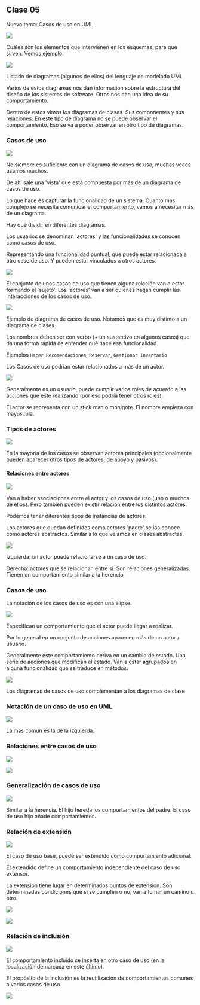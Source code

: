 ## Clase 05
Nuevo tema:
Casos de uso en UML

![](./122-assets/ppt-27-soft.png)

Cuáles son los elementos que intervienen en los esquemas, para qué sirven. Vemos ejemplo.

![](./122-assets/ppt-28-soft.png)

Listado de diagramas (algunos de ellos) del lenguaje de modelado UML

Varios de estos diagramas nos dan información sobre la estructura del diseño de los sistemas de software. Otros nos dan una idea de su comportamiento.

Dentro de estos vimos los diagramas de clases. Sus componentes y sus relaciones.
En este tipo de diagrama no se puede observar el comportamiento. Eso se va a poder observar en otro tipo de diagramas.

### Casos de uso
![](./122-assets/ppt-29-soft.png)

No siempre es suficiente con un diagrama de casos de uso, muchas veces usamos muchos.

De ahí sale una 'vista' que está compuesta por más de un diagrama de casos de uso.

Lo que hace es capturar la funcionalidad de un sistema. Cuanto más complejo se necesita comunicar el comportamiento, vamos a necesitar más de un diagrama.

Hay que dividir en diferentes diagramas.

Los usuarios se denominan 'actores' y las funcionalidades se conocen como casos de uso.

Representando una funcionalidad puntual, que puede estar relacionada a otro caso de uso. Y pueden estar vinculados a otros actores.

![](./122-assets/ppt-30-soft.png)

El conjunto de unos casos de uso que tienen alguna relación van a estar formando el 'sujeto'. Los 'actores' van a ser quienes hagan cumplir las interacciones de los casos de uso.

![](./122-assets/ppt-31-soft.png)

Ejemplo de diagrama de casos de uso. Notamos que es muy distinto a un diagrama de clases.

Los nombres deben ser con verbo (+ un sustantivo en algunos casos) que da una forma rápida de entender qué hace esa funcionalidad.

Ejemplos `Hacer Recomendaciones`, `Reservar`, `Gestionar Inventario`

Los Casos de uso podrían estar relacionados a más de un actor.

![](./122-assets/ppt-32-soft.png)

Generalmente es un usuario, puede cumplir varios roles de acuerdo a las acciones que esté realizando (por eso podría tener otros roles).

El actor se representa con un stick man o monigote. El nombre empieza con mayúscula.

### Tipos de actores

![](./122-assets/ppt-33-soft.png)

En la mayoría de los casos se observan actores principales (opcionalmente pueden aparecer otros tipos de actores: de apoyo y pasivos).

#### Relaciones entre actores

![](./122-assets/ppt-34-soft.png)

Van a haber asociaciones entre el actor y los casos de uso (uno o muchos de ellos). Pero también pueden existir relación entre los distintos actores.

Podemos tener diferentes tipos de instancias de actores.

Los actores que quedan definidos como actores 'padre' se los conoce como actores abstractos. Similar a lo que veíamos en clases abstractas.

![](./122-assets/ppt-35-soft.png)

Izquierda: un actor puede relacionarse a un caso de uso.

Derecha: actores que se relacionan entre sí. Son relaciones generalizadas. Tienen un comportamiento similar a la herencia.

### Casos de uso
La notación de los casos de uso es con una elipse.  

![](./122-assets/ppt-36-soft.png)

Especifican un comportamiento que el actor puede llegar a realizar.

Por lo general en un conjunto de acciones aparecen más de un actor / usuario.

Generalmente este comportamiento deriva en un cambio de estado. Una serie de acciones que modifican el estado. Van a estar agrupados en alguna funcionalidad que se traduce en métodos.

![](./122-assets/ppt-37-soft.png)

Los diagramas de casos de uso complementan a los diagramas de clase

### Notación de un caso de uso en UML

![](./122-assets/ppt-38-soft.png)

La más común es la de la izquierda.

### Relaciones entre casos de uso

![](./122-assets/ppt-39-soft.png)

![](./122-assets/ppt-40-soft.png)

### Generalización de casos de uso

![](./122-assets/ppt-41-soft.png)

Similar a la herencia. El hijo hereda los comportamientos del padre. El caso de uso hijo añade comportamientos.

### Relación de extensión

![](./122-assets/ppt-42-soft.png)

El caso de uso base, puede ser extendido como comportamiento adicional. 

El extendido define un comportamiento independiente del caso de uso extensor.

La extensión tiene lugar en determinados puntos de extensión. Son determinadas condiciones que si se cumplen o no, van a tomar un camino u otro.

![](./122-assets/ppt-43-soft.png)

![](./122-assets/ppt-44-soft.png)

### Relación de inclusión

![](./122-assets/ppt-45-soft.png)

El comportamiento incluido se inserta en otro caso de uso (en la localización demarcada en este último).

El propósito de la inclusión es la reutilización de comportamientos comunes a varios casos de uso.

![](./122-assets/ppt-46-soft.png)

